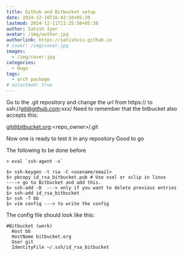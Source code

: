 ```yaml
---
title: Github and Bitbucket setup
date: 2024-12-10T16:42:10+05:30
lastmod: 2024-12-11T11:25:50+05:30
author: Satish Iyer
avatar: /img/author.jpg
authorlink: https://satishvis.github.io
# cover: /img/cover.jpg
images:
  - /img/cover.jpg
categories:
  - Hugo
tags:
  - arch package
# nolastmod: true
---
```


Go to the .git repository and change the url from https:// to
ssh://git@github.com:xxx/<repo>
Need to remember that the bitbucket also accepts this:

git@bitbucket.org:<repo_owner>/<reponame>.git

Now one is ready to test it in any repository Good to go

The following to be done before

<!--more-->

```shell
> eval `ssh-agent -s`

$> ssh-keygen -t rsa -C <usename/email>
$> pbcopy id_rsa_bitbucket.pub # Use xsel or xclip in linux
----> go to Bitbucket and add this.
$> ssh-add -D  ---> only if you want to delete previous entries
$> ssh-add id_rsa_bitbucket
$> ssh -T bb
$> vim config ---> to write the config
```

The config file should look like this:

```
#Bitbucket (work)
  Host bb
  HostName bitbucket.org
  User git
  IdentityFile ~/.ssh/id_rsa_bitbucket
```
